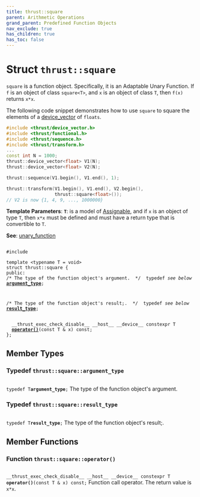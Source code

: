 ```yaml
---
title: thrust::square
parent: Arithmetic Operations
grand_parent: Predefined Function Objects
nav_exclude: true
has_children: true
has_toc: false
---
```


# Struct `thrust::square`

<code>square</code> is a function object. Specifically, it is an Adaptable Unary Function. If <code>f</code> is an object of class <code>square&lt;T&gt;</code>, and <code>x</code> is an object of class <code>T</code>, then <code>f(x)</code> returns <code>x&#42;x</code>.


The following code snippet demonstrates how to use <code>square</code> to square the elements of a <a href="{{ site.baseurl }}/api/classes/classthrust_1_1device__vector.html">device_vector</a> of <code>floats</code>.



```cpp
#include <thrust/device_vector.h>
#include <thrust/functional.h>
#include <thrust/sequence.h>
#include <thrust/transform.h>
...
const int N = 1000;
thrust::device_vector<float> V1(N);
thrust::device_vector<float> V2(N);

thrust::sequence(V1.begin(), V1.end(), 1);

thrust::transform(V1.begin(), V1.end(), V2.begin(),
                  thrust::square<float>());
// V2 is now {1, 4, 9, ..., 1000000}
```

**Template Parameters**:
**`T`**: is a model of <a href="https://en.cppreference.com/w/cpp/named_req/CopyAssignable">Assignable</a>, and if <code>x</code> is an object of type <code>T</code>, then <code>x&#42;x</code> must be defined and must have a return type that is convertible to <code>T</code>.

**See**:
<a href="{{ site.baseurl }}/api/classes/structthrust_1_1unary__function.html">unary_function</a>

<code class="doxybook">
<span>#include <thrust/functional.h></span><br>
<span>template &lt;typename T = void&gt;</span>
<span>struct thrust::square {</span>
<span>public:</span><span class="doxybook-comment"><code>&nbsp;&nbsp;</code>
/* The type of the function object's argument.  */</span><span>&nbsp;&nbsp;typedef <i>see below</i> <b><a href="{{ site.baseurl }}/api/classes/structthrust_1_1square.html#typedef-argument-type">argument&#95;type</a></b>;</span>
<br>
<span class="doxybook-comment"><code>&nbsp;&nbsp;</code>
/* The type of the function object's result;.  */</span><span>&nbsp;&nbsp;typedef <i>see below</i> <b><a href="{{ site.baseurl }}/api/classes/structthrust_1_1square.html#typedef-result-type">result&#95;type</a></b>;</span>
<br>
<span>&nbsp;&nbsp;__thrust_exec_check_disable__ __host__ __device__ constexpr T </span><span>&nbsp;&nbsp;<b><a href="{{ site.baseurl }}/api/classes/structthrust_1_1square.html#function-operator()">operator()</a></b>(const T & x) const;</span>
<span>};</span>
</code>

## Member Types

<h3 id="typedef-argument-type">
Typedef <code>thrust::square::argument&#95;type</code>
</h3>

<code class="doxybook">
<span>typedef T<b>argument_type</b>;</span></code>
The type of the function object's argument. 

<h3 id="typedef-result-type">
Typedef <code>thrust::square::result&#95;type</code>
</h3>

<code class="doxybook">
<span>typedef T<b>result_type</b>;</span></code>
The type of the function object's result;. 


## Member Functions

<h3 id="function-operator()">
Function <code>thrust::square::operator()</code>
</h3>

<code class="doxybook">
<span>__thrust_exec_check_disable__ __host__ __device__ constexpr T </span><span><b>operator()</b>(const T & x) const;</span></code>
Function call operator. The return value is <code>x&#42;x</code>. 


